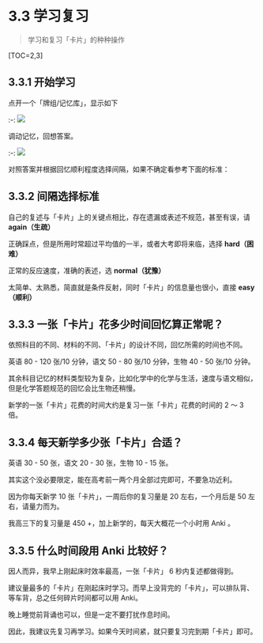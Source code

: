 # 3.3 学习复习

> 学习和复习「卡片」的种种操作

\[TOC=2,3\]

## 3.3.1 开始学习

点开一个「牌组/记忆库」，显示如下

:-: ![](../.gitbook/assets/tim-jie-tu-20180912103002.png)

调动记忆，回想答案。

:-: ![](../.gitbook/assets/tim-jie-tu-20180912103021.png)

对照答案并根据回忆顺利程度选择间隔，如果不确定看参考下面的标准：

## 3.3.2 间隔选择标准

自己的复述与「卡片」上的关键点相比，存在遗漏或表述不规范，甚至有误，请 **again（生疏）**

正确踩点，但是所用时常超过平均值的一半，或者大考即将来临，选择 **hard（困难）**

正常的反应速度，准确的表述，选 **normal（犹豫）**

太简单、太熟悉，简直就是条件反射，同时「卡片」的信息量也很小，直接 **easy（顺利）**

## 3.3.3 一张「卡片」花多少时间回忆算正常呢？

依照科目的不同、材料的不同、「卡片」的设计不同，回忆所需的时间也不同。

英语 80 - 120 张/10 分钟，语文 50 - 80 张/10 分钟，生物 40 - 50 张/10 分钟。

其余科目记忆的材料类型较为复杂，比如化学中的化学与生活，速度与语文相似，但是化学答题规范的回忆会比生物还稍慢。

新学的一张「卡片」花费的时间大约是复习一张「卡片」花费的时间的 2 ～ 3 倍。

## 3.3.4 每天新学多少张「卡片」合适？

英语 30 - 50 张，语文 20 - 30 张，生物 10 - 15 张。

其实这个没必要限定，能在高考前一两个月全部过完即可，不要急功近利。

因为你每天新学 10 张「卡片」，一周后你的复习量是 20 左右，一个月后是 50 左右，请量力而为。

我高三下的复习量是 450 +，加上新学的，每天大概花一个小时用 Anki 。

## 3.3.5 什么时间段用 Anki 比较好？

因人而异，我早上刚起床时效率最高，一张「卡片」 6 秒内复述都做得到。

建议量最多的「卡片」在刚起床时学习。而早上没背完的「卡片」，可以排队背、等车背，总之任何碎片时间都可以用 Anki。

晚上睡觉前背诵也可以，但是一定不要打扰作息时间。

因此，我建议先复习再学习。如果今天时间紧，就只要复习完到期「卡片」即可。

